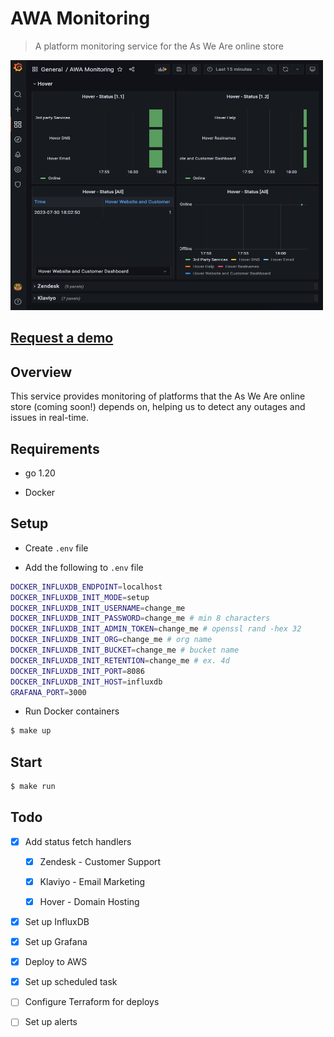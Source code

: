 # AWA Monitoring

> A platform monitoring service for the As We Are online store

<img src="demo.png" alt="Demo Image" width="500" height="400">

## [Request a demo](mailto:mhborthwick%20*at*%20gmail%20-dot-%20com)

## Overview

This service provides monitoring of platforms that the As We Are online store (coming soon!) depends on, helping us to detect any outages and issues in real-time.

## Requirements

- go 1.20

- Docker

## Setup

- Create `.env` file

- Add the following to `.env` file

```sh
DOCKER_INFLUXDB_ENDPOINT=localhost
DOCKER_INFLUXDB_INIT_MODE=setup
DOCKER_INFLUXDB_INIT_USERNAME=change_me
DOCKER_INFLUXDB_INIT_PASSWORD=change_me # min 8 characters
DOCKER_INFLUXDB_INIT_ADMIN_TOKEN=change_me # openssl rand -hex 32
DOCKER_INFLUXDB_INIT_ORG=change_me # org name
DOCKER_INFLUXDB_INIT_BUCKET=change_me # bucket name
DOCKER_INFLUXDB_INIT_RETENTION=change_me # ex. 4d
DOCKER_INFLUXDB_INIT_PORT=8086
DOCKER_INFLUXDB_INIT_HOST=influxdb
GRAFANA_PORT=3000
```

- Run Docker containers

```sh
$ make up
```

## Start

```sh
$ make run
```

## Todo

- [x] Add status fetch handlers

  - [x] Zendesk - Customer Support

  - [x] Klaviyo - Email Marketing

  - [x] Hover - Domain Hosting

- [x] Set up InfluxDB

- [x] Set up Grafana

- [x] Deploy to AWS

- [x] Set up scheduled task

- [ ] Configure Terraform for deploys

- [ ] Set up alerts

